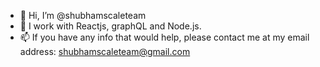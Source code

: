 - 👋 Hi, I’m @shubhamscaleteam
- 👀 I work with Reactjs, graphQL and Node.js.
- 📫  If you have any info that would help, please contact me at my email address: shubhamscaleteam@gmail.com

<!---
shubhamscaleteam is a ✨ special ✨ repository because its `README.md` (this file) appears on your GitHub profile.
You can click the Preview link to take a look at your changes.
--->
